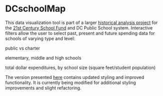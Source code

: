 # DCschoolMap
This data visualization tool is part of a larger [historical analysis project](http://forgenerationstocome.org/#/intro) for the [21st Century School Fund](http://www.21csf.org/csf-home/) and DC Public School system.  Interactive filters allow the user to select past, present and future spending data for schools of varying type and level:


public vs charter

elementary, middle and high schools

total dollar expenditures, by school size (square feet/student population)


The version presented [here](http://tombeach.org/DCschoolMap/) contains updated styling and improved functionality. It is currently being modified for additional styling improvements and slight refactoring.



